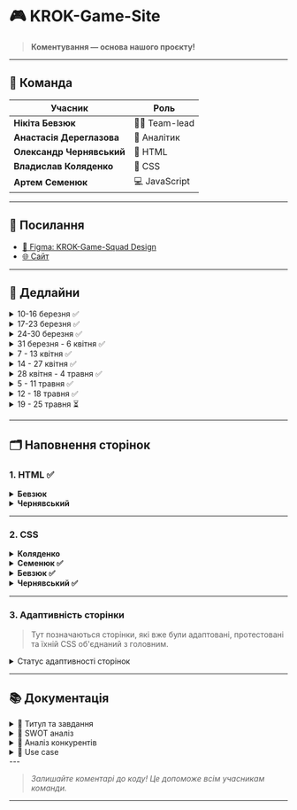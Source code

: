 # 🎮 KROK-Game-Site

> **Коментування — основа нашого проєкту!**

---

## 👥 Команда

<p align="center">

| Учасник                | Роль                                 |
|------------------------|--------------------------------------|
| **Нікіта Бевзюк**      | 🧑‍💻 Team-lead    |
| **Анастасія Дереглазова** | 📄 Аналітик           |
| **Олександр Чернявський** | 🎨  HTML                   |
| **Владислав Коляденко**   | 🎨 CSS                           |
| **Артем Семенюк**         | 💻 JavaScript               |

</p>

---

## 🔗 Посилання

- [🎨 Figma: KROK-Game-Squad Design](https://www.figma.com/design/nlaPm1hiJnFQfS5axMWOCM/KROK-Game-Squad?node-id=0-1&t=WsPWhu8PjJ7uHv2I-1)
- [🌐 Сайт](https://krok-game-site.onrender.com/)

---

## 📅 Дедлайни

<details>
  <summary>10-16 березня ✅</summary>
  Основна частина HTML та розробка структури проекту.
</details>

<details>
  <summary>17-23 березня ✅</summary>
  Наповнення сторінок матеріалом, створення CSS структури для navbar та footer.
</details>

<details>
  <summary>24-30 березня ✅</summary>
  Зустріч щодо продуктивності. Завершення HTML, закінчення з navbar, footer та адаптацією до них. Повне виконання 2 сторінок.
</details>

<details>
  <summary>31 березня - 6 квітня ✅</summary>
  Формування принципу розробки CSS. Початок роботи над не адаптивним CSS. Зустріч-обговорення щодо проєкту.
</details>

<details>
  <summary>7 - 13 квітня ✅</summary>
  Дороблення основного CSS, а також розробка JS. Обговорення фінальних етапів для коректного зведення сайту.
</details>

<details>
  <summary>14 - 27 квітня ✅</summary>
  Перерва на сесію.
</details>

<details>
  <summary>28 квітня - 4 травня ✅ </summary>
  Дороблюємо сторінки по наповнення. Адаптуємо сторінки паралельно з об'єднанням їх в основному css-файлі.
</details>

<details>
  <summary>5 - 11 травня ✅</summary>
  Завершення з CSS та аналіз Wordpress можливостей. Активна робота над аналізом.
</details>

<details>
  <summary>12 - 18 травня ✅</summary>
  Завершуємо з CSS і активно беремося за адаптацію сторінок. WordPress - відкладаємо на невизначений час.
</details>

<details>
  <summary>19 - 25 травня ⏳</summary>
  Останні терміни по розробці CSS, а також злиття маленьких файлів в основний. Документування усього проведеного тестування
</details>

---

## 🗂️ Наповнення сторінок

### 1. **HTML** ✅

<details>
  <summary><b>Бевзюк</b></summary>

- index.html
- 404.html
- about.html
- tournaments.html
- tournaments_cs2_2024.html

</details>

<details>
  <summary><b>Чернявський</b></summary>

- index.html
- comands.html
- comands_cs2.html
- news1.html
- news_and_events.html
- site_map.html

</details>

---

### 2. **CSS**

<details>
  <summary><b>Коляденко</b></summary>

- navbar & footer ✅
- news1.html 
- tournaments.html ✅
- news_and_events.html ✅

</details>

<details>
  <summary><b>Семенюк ✅</b></summary>

- index.html 
- comands.html 
- news_and_events.html

</details>

<details>
  <summary><b>Бевзюк ✅</b></summary>

- about.html 
- tournaments_dota2_2024.html

</details>

<details>
  <summary><b>Чернявський ✅</b></summary>

- 404.html
- site_map.html 
- comands_cs2.html 

</details>

---

### 3. **Адаптивність сторінки**

> Тут позначаються сторінки, які вже були адаптовані, протестовані та їхній CSS об'єднаний з головним.

<details>
  <summary>Статус адаптивності сторінок</summary>

- index.html ✅
- about.html ✅
- tournaments.html ✅
- tournaments_dota2_2024.html ✅
- comands.html ✅
- comands_cs2.html ✅
- 404.html ✅
- site_map.html ✅
- news1.html ❌
- news_and_events.html ✅

</details>
<!-- ✅❌⏳  -->

---

## 📚 Документація

<details>
  <summary>📝 Титул та завдання</summary>
  Додати після здачі
</details>
<details>
  <summary>📝 SWOT аналіз</summary>
  Додати після здачі
</details>
<details>
  <summary>📝 Аналіз конкурентів</summary>
  Додати після здачі
</details>
<details>
  <summary>📝 Use case</summary>
  Додати після здачі
</details>
---

> _Залишайте коментарі до коду! Це допоможе всім учасникам команди._

---
